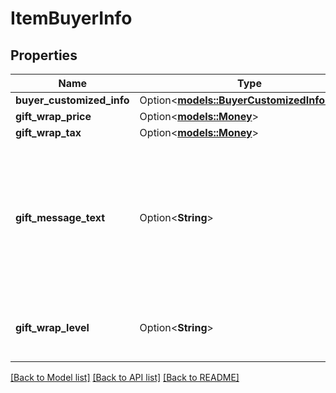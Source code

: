 # ItemBuyerInfo

## Properties

Name | Type | Description | Notes
------------ | ------------- | ------------- | -------------
**buyer_customized_info** | Option<[**models::BuyerCustomizedInfoDetail**](BuyerCustomizedInfoDetail.md)> |  | [optional]
**gift_wrap_price** | Option<[**models::Money**](Money.md)> |  | [optional]
**gift_wrap_tax** | Option<[**models::Money**](Money.md)> |  | [optional]
**gift_message_text** | Option<**String**> | A gift message provided by the buyer.  **Note**: This attribute is only available for MFN (fulfilled by seller) orders. | [optional]
**gift_wrap_level** | Option<**String**> | The gift wrap level specified by the buyer. | [optional]

[[Back to Model list]](../README.md#documentation-for-models) [[Back to API list]](../README.md#documentation-for-api-endpoints) [[Back to README]](../README.md)


